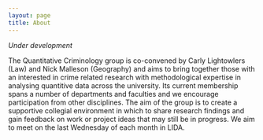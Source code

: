 ```yaml
---
layout: page
title: About
---
```


_Under development_

The Quantitative Criminology group is co-convened by Carly Lightowlers (Law) and Nick Malleson (Geography) and aims to bring together those with an interested in crime related research with methodological expertise in analysing quantitive data across the university. Its current membership spans a number of departments and faculties and we encourage participation from other disciplines. The aim of the group is to create a supportive collegial environment in which to share research findings and gain feedback  on work or project ideas that may still be in progress. We aim to meet on the last Wednesday of each month in LIDA.